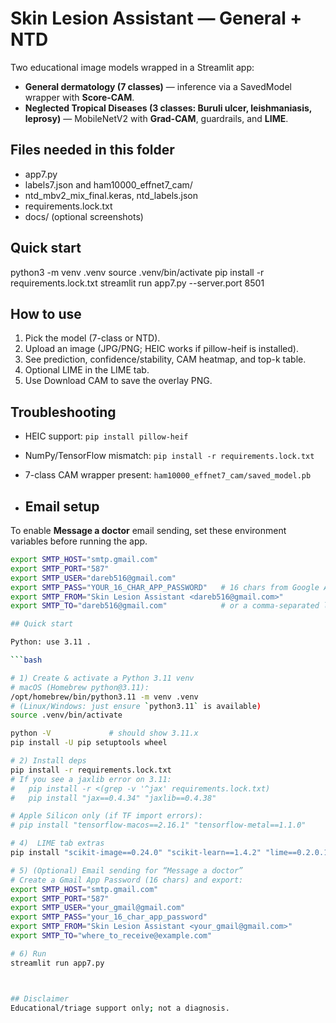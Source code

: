 # Skin Lesion Assistant — General + NTD

Two educational image models wrapped in a Streamlit app:

- **General dermatology (7 classes)** — inference via a SavedModel wrapper with **Score-CAM**.
- **Neglected Tropical Diseases (3 classes: Buruli ulcer, leishmaniasis, leprosy)** — MobileNetV2 with **Grad-CAM**, guardrails, and **LIME**.

## Files needed in this folder
- app7.py
- labels7.json and ham10000_effnet7_cam/
- ntd_mbv2_mix_final.keras, ntd_labels.json
- requirements.lock.txt
- docs/  (optional screenshots)

## Quick start

python3 -m venv .venv
source .venv/bin/activate
pip install -r requirements.lock.txt
streamlit run app7.py --server.port 8501


## How to use
1. Pick the model (7-class or NTD).
2. Upload an image (JPG/PNG; HEIC works if pillow-heif is installed).
3. See prediction, confidence/stability, CAM heatmap, and top-k table.
4. Optional LIME in the LIME tab.
5. Use Download CAM to save the overlay PNG.

## Troubleshooting
- HEIC support: `pip install pillow-heif`
- NumPy/TensorFlow mismatch: `pip install -r requirements.lock.txt`
- 7-class CAM wrapper present: `ham10000_effnet7_cam/saved_model.pb`

- ## Email setup 

To enable **Message a doctor** email sending, set these environment variables before running the app.  


```bash
export SMTP_HOST="smtp.gmail.com"
export SMTP_PORT="587"
export SMTP_USER="dareb516@gmail.com"
export SMTP_PASS="YOUR_16_CHAR_APP_PASSWORD"   # 16 chars from Google App Passwords
export SMTP_FROM="Skin Lesion Assistant <dareb516@gmail.com>"
export SMTP_TO="dareb516@gmail.com"            # or a comma-separated list

## Quick start

Python: use 3.11 .

```bash

# 1) Create & activate a Python 3.11 venv
# macOS (Homebrew python@3.11):
/opt/homebrew/bin/python3.11 -m venv .venv
# (Linux/Windows: just ensure `python3.11` is available)
source .venv/bin/activate

python -V             # should show 3.11.x
pip install -U pip setuptools wheel

# 2) Install deps
pip install -r requirements.lock.txt
# If you see a jaxlib error on 3.11:
#   pip install -r <(grep -v '^jax' requirements.lock.txt)
#   pip install "jax==0.4.34" "jaxlib==0.4.38"

# Apple Silicon only (if TF import errors):
# pip install "tensorflow-macos==2.16.1" "tensorflow-metal==1.1.0"

# 4)  LIME tab extras
pip install "scikit-image==0.24.0" "scikit-learn==1.4.2" "lime==0.2.0.1"

# 5) (Optional) Email sending for “Message a doctor”
# Create a Gmail App Password (16 chars) and export:
export SMTP_HOST="smtp.gmail.com"
export SMTP_PORT="587"
export SMTP_USER="your_gmail@gmail.com"
export SMTP_PASS="your_16_char_app_password"
export SMTP_FROM="Skin Lesion Assistant <your_gmail@gmail.com>"
export SMTP_TO="where_to_receive@example.com"

# 6) Run
streamlit run app7.py



## Disclaimer
Educational/triage support only; not a diagnosis.
